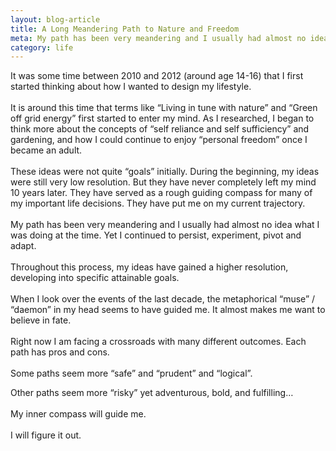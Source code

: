 ```yaml
---
layout: blog-article
title: A Long Meandering Path to Nature and Freedom
meta: My path has been very meandering and I usually had almost no idea what I was doing at the time
category: life
---
```

<p>
It was some time between 2010 and 2012 (around age 14-16) that I first started thinking about how I wanted to design my lifestyle. 
<br><br>
It is around this time that terms like “Living in tune with nature” and “Green off grid energy” first started to enter my mind. As I researched, I began to think more about the concepts of “self reliance and self sufficiency” and gardening, and how I could continue to enjoy “personal freedom” once I became an adult.
<br><br>
These ideas were not quite “goals” initially. During the beginning, my ideas were still very low resolution. But they have never completely left my mind 10 years later. They have served as a rough guiding compass for many of my important life decisions. They have put me on my current trajectory.
<br><br>
My path has been very meandering and I usually had almost no idea what I was doing at the time. Yet I continued to persist, experiment, pivot and adapt. 
<br><br>
Throughout this process, my ideas have gained a higher resolution, developing into specific attainable goals.
<br><br>
When I look over the events of the last decade, the metaphorical “muse” / “daemon” in my head seems to have guided me. It almost makes me want to believe in fate. 
<br><br>
Right now I am facing a crossroads with many different outcomes. Each path has pros and cons. 
<br><br>
Some paths seem more “safe” and “prudent” and “logical”. 

Other paths seem more “risky” yet adventurous, bold, and fulfilling…
<br><br>
My inner compass will guide me.
<br><br>
I will figure it out.

</p>